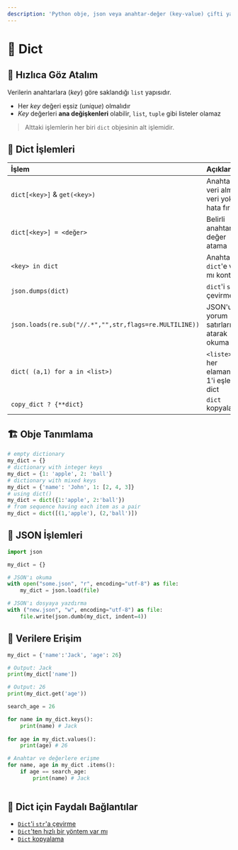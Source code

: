 ```yaml
---
description: 'Python obje, json veya anahtar-değer (key-value) çifti yapısı (dict)'
---
```


# 📙 Dict

## 👀 Hızlıca Göz Atalım

Verilerin anahtarlara \(_key_\) göre saklandığı `list` yapısıdır.

* Her _key_ değeri eşsiz \(_unique_\) olmalıdır
* _Key_ değerleri **ana değişkenleri** olabilir, `list`, `tuple` gibi listeler olamaz

> Alttaki işlemlerin her biri `dict` objesinin alt işlemidir.

## 💠 Dict İşlemleri

| İşlem | Açıklama |
| :--- | :--- |
| `dict[<key>]` & `get(<key>)` | Anahtar ile veri alma, veri yoksa hata fırlatır |
| `dict[<key>] = <değer>` | Belirli anahtara değer atama |
| `<key> in dict` | Anahtar `dict`'e var mı kontrolü |
| `json.dumps(dict)` | `dict`'i `str`'a çevirme |
| `json.loads(re.sub("//.*","",str,flags=re.MULTILINE))` | JSON'u yorum satırlarını atarak okuma |
| `dict( (a,1) for a in <list>)` | `<liste>`'nin her elamanı ile 1'i eşleyen dict |
| `copy_dict ? {**dict}` | `dict` kopyalama |

## 🏗 Obje Tanımlama

```python
# empty dictionary
my_dict = {}
# dictionary with integer keys
my_dict = {1: 'apple', 2: 'ball'}
# dictionary with mixed keys
my_dict = {'name': 'John', 1: [2, 4, 3]}
# using dict()
my_dict = dict({1:'apple', 2:'ball'})
# from sequence having each item as a pair
my_dict = dict([(1,'apple'), (2,'ball')])
```

## 📜 JSON İşlemleri

```python
import json

my_dict = {}

# JSON'ı okuma
with open("some.json", "r", encoding="utf-8") as file:
    my_dict = json.load(file)

# JSON'ı dosyaya yazdırma
with ("new.json", "w", encoding="utf-8") as file:
    file.write(json.dumb(my_dict, indent=4))
```

## 🐣 Verilere Erişim

```python
my_dict = {'name':'Jack', 'age': 26}

# Output: Jack
print(my_dict['name'])

# Output: 26
print(my_dict.get('age'))

search_age = 26

for name in my_dict.keys():
    print(name) # Jack
    
for age in my_dict.values():
    print(age) # 26

# Anahtar ve değerlere erişme
for name, age in my_dict .items():
    if age == search_age:
        print(name) # Jack
        
```

## 🔗 Dict için Faydalı Bağlantılar

* [`Dict`'i `str`'a çevirme](https://stackoverflow.com/a/4547331/9770490)
* [`Dict`'ten hızlı bir yöntem var mı](https://stackoverflow.com/a/40694623/9770490)
* [`Dict` kopyalama](https://stackoverflow.com/a/53413487/9770490)

